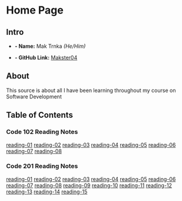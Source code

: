 
# Home Page

## Intro
- **- Name:** Mak Trnka *(He/Him)* 
* **- GitHub Link:** [Makster04](https://github.com/Makster04)

## About
This source is about all I have been learning throughout my course on Software Development

## Table of Contents

### Code 102 Reading Notes
[reading-01](/102/reading-01.md)
[reading-02](/102/reading-02.md)
[reading-03](/102/reading-03.md)
[reading-04](/102/reading-04.md)
[reading-05](/102/reading-05.md)
[reading-06](/102/reading-06.md)
[reading-07](/102/reading-07.md)
[reading-08](/102/reading-08.md)

### Code 201 Reading Notes
[reading-01](/201/reading-01)
[reading-02](/201/reading-02)
[reading-03](/201/reading-03)
[reading-04](/201/reading-04)
[reading-05](/201/reading-05)
[reading-06](/201/reading-06)
[reading-07](/201/reading-07)
[reading-08](/201/reading-08)
[reading-09](/201/reading-09)
[reading-10](/201/reading-10)
[reading-11](/201/reading-11)
[reading-12](/201/reading-12)
[reading-13](/201/reading-13)
[reading-14](/201/reading-14)
[reading-15](/201/reading-15)
